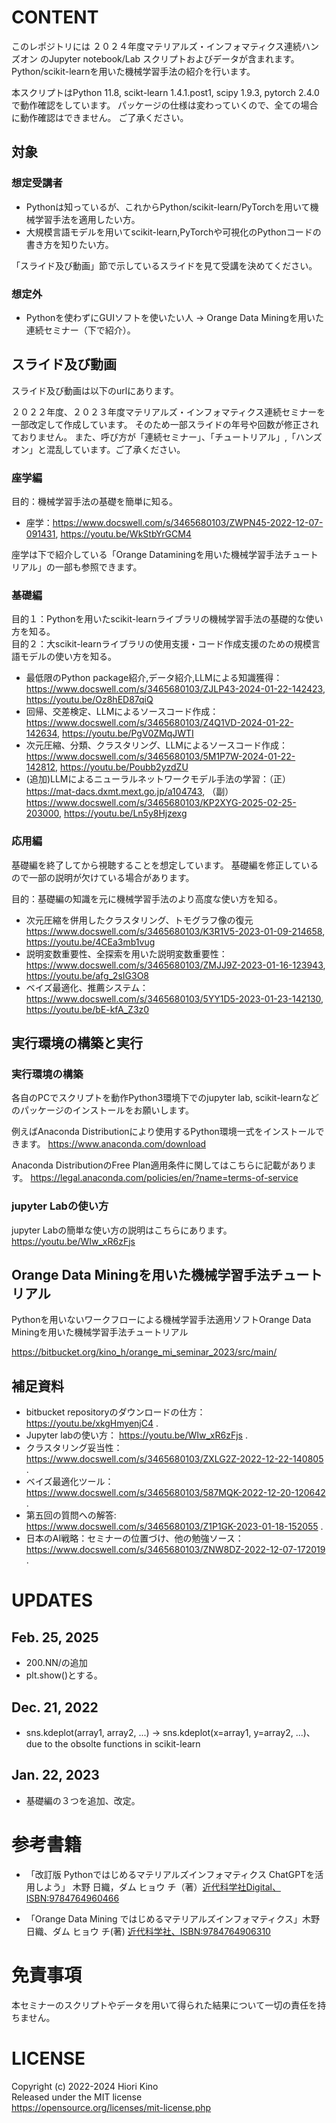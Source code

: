 
# CONTENT

このレポジトリには
２０２４年度マテリアルズ・インフォマティクス連続ハンズオン
のJupyter notebook/Lab スクリプトおよびデータが含まれます。
Python/scikit-learnを用いた機械学習手法の紹介を行います。

本スクリプトはPython 11.8, scikt-learn 1.4.1.post1, 
scipy 1.9.3, pytorch 2.4.0で動作確認をしています。
パッケージの仕様は変わっていくので、全ての場合に動作確認はできません。
ご了承ください。

##  対象

### 想定受講者

- Pythonは知っているが、これからPython/scikit-learn/PyTorchを用いて機械学習手法を適用したい方。
- 大規模言語モデルを用いてscikit-learn,PyTorchや可視化のPythonコードの書き方を知りたい方。

「スライド及び動画」節で示しているスライドを見て受講を決めてください。


### 想定外

- Pythonを使わずにGUIソフトを使いたい人 → Orange Data Miningを用いた連続セミナー（下で紹介）。

## スライド及び動画

スライド及び動画は以下のurlにあります。

２０２２年度、２０２３年度マテリアルズ・インフォマティクス連続セミナーを一部改定して作成しています。
そのため一部スライドの年号や回数が修正されておりません。
また、呼び方が「連続セミナー」、「チュートリアル」,「ハンズオン」と混乱しています。ご了承ください。

### 座学編

目的：機械学習手法の基礎を簡単に知る。

- 座学：https://www.docswell.com/s/3465680103/ZWPN45-2022-12-07-091431, https://youtu.be/WkStbYrGCM4

座学は下で紹介している「Orange Dataminingを用いた機械学習手法チュートリアル」の一部も参照できます。

### 基礎編

目的１：Pythonを用いたscikit-learnライブラリの機械学習手法の基礎的な使い方を知る。<br>
目的２：大scikit-learnライブラリの使用支援・コード作成支援のための規模言語モデルの使い方を知る。

- 最低限のPython package紹介,データ紹介,LLMによる知識獲得：https://www.docswell.com/s/3465680103/ZJLP43-2024-01-22-142423, https://youtu.be/Oz8hED87qiQ
- 回帰、交差検定、LLMによるソースコード作成：https://www.docswell.com/s/3465680103/Z4Q1VD-2024-01-22-142634, https://youtu.be/PgV0ZMqJWTI
- 次元圧縮、分類、クラスタリング、LLMによるソースコード作成：https://www.docswell.com/s/3465680103/5M1P7W-2024-01-22-142812, https://youtu.be/Poubb2yzdZU
- (追加)LLMによるニューラルネットワークモデル手法の学習：（正）https://mat-dacs.dxmt.mext.go.jp/a104743,
（副）https://www.docswell.com/s/3465680103/KP2XYG-2025-02-25-203000, https://youtu.be/Ln5y8Hjzexg

### 応用編

基礎編を終了してから視聴することを想定しています。
基礎編を修正しているので一部の説明が欠けている場合があります。

目的：基礎編の知識を元に機械学習手法のより高度な使い方を知る。

- 次元圧縮を併用したクラスタリング、トモグラフ像の復元
https://www.docswell.com/s/3465680103/K3R1V5-2023-01-09-214658, https://youtu.be/4CEa3mb1vug
- 説明変数重要性、全探索を用いた説明変数重要性：https://www.docswell.com/s/3465680103/ZMJJ9Z-2023-01-16-123943, https://youtu.be/afg_2sIG3O8
- ベイズ最適化、推薦システム：https://www.docswell.com/s/3465680103/5YY1D5-2023-01-23-142130, https://youtu.be/bE-kfA_Z3z0



## 実行環境の構築と実行

### 実行環境の構築

各自のPCでスクリプトを動作Python3環境下でのjupyter lab, scikit-learnなどのパッケージのインストールをお願いします。

例えばAnaconda Distributionにより使用するPython環境一式をインストールできます。​
https://www.anaconda.com/download​

Anaconda DistributionのFree Plan適用条件に関してはこちらに記載があります。
https://legal.anaconda.com/policies/en/?name=terms-of-service

### jupyter Labの使い方

jupyter Labの簡単な使い方の説明はこちらにあります。
https://youtu.be/WIw_xR6zFjs

## Orange Data Miningを用いた機械学習手法チュートリアル

Pythonを用いないワークフローによる機械学習手法適用ソフトOrange Data Miningを用いた機械学習手法チュートリアル

https://bitbucket.org/kino_h/orange_mi_seminar_2023/src/main/


## 補足資料
- bitbucket repositoryのダウンロードの仕方： https://youtu.be/xkgHmyenjC4 .
- Jupyter labの使い方： https://youtu.be/WIw_xR6zFjs .
- クラスタリング妥当性：https://www.docswell.com/s/3465680103/ZXLG2Z-2022-12-22-140805 .
- ベイズ最適化ツール：https://www.docswell.com/s/3465680103/587MQK-2022-12-20-120642 .
- 第五回の質問への解答: https://www.docswell.com/s/3465680103/Z1P1GK-2023-01-18-152055 .
- 日本のAI戦略：セミナーの位置づけ、他の勉強ソース： https://www.docswell.com/s/3465680103/ZNW8DZ-2022-12-07-172019 .

# UPDATES 

## Feb. 25, 2025
- 200.NN/の追加
- plt.show()とする。

## Dec. 21, 2022
- sns.kdeplot(array1, array2, ...) -> sns.kdeplot(x=array1, y=array2, ...)、due to the obsolte functions in scikit-learn

## Jan. 22, 2023
- 基礎編の３つを追加、改定。

# 参考書籍

- 「改訂版 Pythonではじめるマテリアルズインフォマティクス ChatGPTを活用しよう」
木野 日織，ダム ヒョウ チ（著）[近代科学社Digital、ISBN:9784764960466](https://www.kindaikagaku.co.jp/book_list/detail/9784764961005/)

- 「Orange Data Mining ではじめるマテリアルズインフォマティクス」⽊野 ⽇織、ダム ヒョウ チ(著) [近代科学社、ISBN:9784764906310](https://www.kindaikagaku.co.jp/book_list/detail/9784764906310/)


# 免責事項
本セミナーのスクリプトやデータを用いて得られた結果について一切の責任を持ちません。

# LICENSE

Copyright (c) 2022-2024 Hiori Kino<br>
Released under the MIT license<br>
https://opensource.org/licenses/mit-license.php
